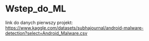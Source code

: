 # Wstep_do_ML

link do danych pierwszy projekt: https://www.kaggle.com/datasets/subhajournal/android-malware-detection?select=Android_Malware.csv
